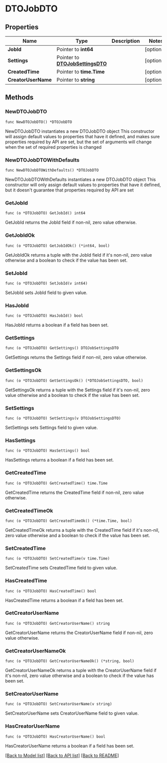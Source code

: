 # DTOJobDTO

## Properties

Name | Type | Description | Notes
------------ | ------------- | ------------- | -------------
**JobId** | Pointer to **int64** |  | [optional] 
**Settings** | Pointer to [**DTOJobSettingsDTO**](DTOJobSettingsDTO.md) |  | [optional] 
**CreatedTime** | Pointer to **time.Time** |  | [optional] 
**CreatorUserName** | Pointer to **string** |  | [optional] 

## Methods

### NewDTOJobDTO

`func NewDTOJobDTO() *DTOJobDTO`

NewDTOJobDTO instantiates a new DTOJobDTO object
This constructor will assign default values to properties that have it defined,
and makes sure properties required by API are set, but the set of arguments
will change when the set of required properties is changed

### NewDTOJobDTOWithDefaults

`func NewDTOJobDTOWithDefaults() *DTOJobDTO`

NewDTOJobDTOWithDefaults instantiates a new DTOJobDTO object
This constructor will only assign default values to properties that have it defined,
but it doesn't guarantee that properties required by API are set

### GetJobId

`func (o *DTOJobDTO) GetJobId() int64`

GetJobId returns the JobId field if non-nil, zero value otherwise.

### GetJobIdOk

`func (o *DTOJobDTO) GetJobIdOk() (*int64, bool)`

GetJobIdOk returns a tuple with the JobId field if it's non-nil, zero value otherwise
and a boolean to check if the value has been set.

### SetJobId

`func (o *DTOJobDTO) SetJobId(v int64)`

SetJobId sets JobId field to given value.

### HasJobId

`func (o *DTOJobDTO) HasJobId() bool`

HasJobId returns a boolean if a field has been set.

### GetSettings

`func (o *DTOJobDTO) GetSettings() DTOJobSettingsDTO`

GetSettings returns the Settings field if non-nil, zero value otherwise.

### GetSettingsOk

`func (o *DTOJobDTO) GetSettingsOk() (*DTOJobSettingsDTO, bool)`

GetSettingsOk returns a tuple with the Settings field if it's non-nil, zero value otherwise
and a boolean to check if the value has been set.

### SetSettings

`func (o *DTOJobDTO) SetSettings(v DTOJobSettingsDTO)`

SetSettings sets Settings field to given value.

### HasSettings

`func (o *DTOJobDTO) HasSettings() bool`

HasSettings returns a boolean if a field has been set.

### GetCreatedTime

`func (o *DTOJobDTO) GetCreatedTime() time.Time`

GetCreatedTime returns the CreatedTime field if non-nil, zero value otherwise.

### GetCreatedTimeOk

`func (o *DTOJobDTO) GetCreatedTimeOk() (*time.Time, bool)`

GetCreatedTimeOk returns a tuple with the CreatedTime field if it's non-nil, zero value otherwise
and a boolean to check if the value has been set.

### SetCreatedTime

`func (o *DTOJobDTO) SetCreatedTime(v time.Time)`

SetCreatedTime sets CreatedTime field to given value.

### HasCreatedTime

`func (o *DTOJobDTO) HasCreatedTime() bool`

HasCreatedTime returns a boolean if a field has been set.

### GetCreatorUserName

`func (o *DTOJobDTO) GetCreatorUserName() string`

GetCreatorUserName returns the CreatorUserName field if non-nil, zero value otherwise.

### GetCreatorUserNameOk

`func (o *DTOJobDTO) GetCreatorUserNameOk() (*string, bool)`

GetCreatorUserNameOk returns a tuple with the CreatorUserName field if it's non-nil, zero value otherwise
and a boolean to check if the value has been set.

### SetCreatorUserName

`func (o *DTOJobDTO) SetCreatorUserName(v string)`

SetCreatorUserName sets CreatorUserName field to given value.

### HasCreatorUserName

`func (o *DTOJobDTO) HasCreatorUserName() bool`

HasCreatorUserName returns a boolean if a field has been set.


[[Back to Model list]](../README.md#documentation-for-models) [[Back to API list]](../README.md#documentation-for-api-endpoints) [[Back to README]](../README.md)


